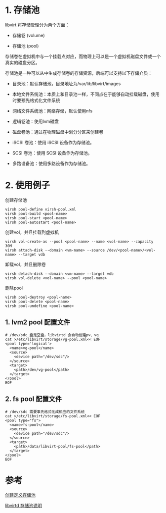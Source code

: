 
# 1. 存储池

libvirt 将存储管理分为两个方面：

- 存储卷 (volume)

- 存储池 (pool)

存储卷在虚拟机中与一个挂载点对应，而物理上可以是一个虚拟机磁盘文件或一个真实的磁盘分区。

存储池是一种可以从中生成存储卷的存储资源，后端可以支持以下存储介质：

- 目录池：默认存储池，目录地址为/var/lib/libvirt/images

- 本地文件系统池：本质上和目录池一样，不同点在于能够自动挂载磁盘，使用时要预先格式化文件系统

- 网络文件系统池：网络存储，默认使用nfs

- 逻辑卷池：使用lvm磁盘

- 磁盘卷池：通过在物理磁盘中划分分区来创建卷

- iSCSI 卷池：使用 iSCSI 设备作为存储池。

- SCSI 卷池：使用 SCSI 设备作为存储池。

- 多路设备池：使用多路设备作为存储池。

# 2. 使用例子

创建存储池

```shell
virsh pool-define virsh-pool.xml
virsh pool-build <pool-name>
virsh pool-start <pool-name>
virsh pool-autostart <pool-name>
```

创建vol，并且挂载到虚拟机

```shell
virsh vol-create-as --pool <pool-name> --name <vol-name> --capacity 30M
virsh attach-disk --domain <vm-name> --source /dev/<pool-name>/<vol-name> --target vdb
```

卸载vol，并且删除卷

```shell
virsh detach-disk --domain <vm-name> --target vdb
virsh vol-delete <vol-name> --pool <pool-name>
```

删除pool

```shell
virsh pool-destroy <pool-name>
virsh pool-delete <pool-name>
virsh pool-undefine <pool-name>
```

## 1. lvm2 pool 配置文件

```shell
# /dev/sdc 盘是空盘，libvirtd 会自动创建pv、vg
cat >/etc/libvirt/storage/vg-pool.xml<< EOF
<pool type='logical'>
  <name>vg-pool</name>
  <source>
    <device path="/dev/sdc"/>
  </source>
  <target>
    <path>/dev/vg-pool</path>
  </target>
</pool>
EOF
```

## 2. fs pool 配置文件

```shell
# /dev/sdc 需要事先格式化成相应的文件系统
cat >/etc/libvirt/storage/fs-pool.xml<< EOF
<pool type="fs">
  <name>fs-pool</name>
  <source>
    <device path="/dev/sdc"/>
  </source>
  <target>
    <path>/data/libvirt-pool/fs-pool</path>
  </target>
</pool>
EOF
```


# 参考

[创建定义存储池](https://www.ibm.com/developerworks/cn/linux/l-cn-libvirt-lvm/)

[libvirtd 存储池说明](https://avdv.github.io/libvirt/storage.html)